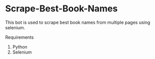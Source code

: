 # Scrape-Best-Book-Names
This bot is used to scrape best book names from multiple pages using selenium.

Requirements
1. Python
2. Selenium
